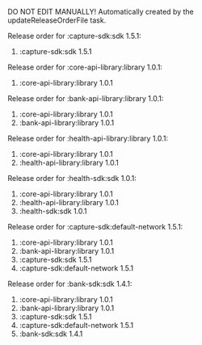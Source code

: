 DO NOT EDIT MANUALLY!
Automatically created by the updateReleaseOrderFile task.

Release order for :capture-sdk:sdk 1.5.1:
 1. :capture-sdk:sdk 1.5.1

Release order for :core-api-library:library 1.0.1:
 1. :core-api-library:library 1.0.1

Release order for :bank-api-library:library 1.0.1:
 1. :core-api-library:library 1.0.1
 2. :bank-api-library:library 1.0.1

Release order for :health-api-library:library 1.0.1:
 1. :core-api-library:library 1.0.1
 2. :health-api-library:library 1.0.1

Release order for :health-sdk:sdk 1.0.1:
 1. :core-api-library:library 1.0.1
 2. :health-api-library:library 1.0.1
 3. :health-sdk:sdk 1.0.1

Release order for :capture-sdk:default-network 1.5.1:
 1. :core-api-library:library 1.0.1
 2. :bank-api-library:library 1.0.1
 3. :capture-sdk:sdk 1.5.1
 4. :capture-sdk:default-network 1.5.1

Release order for :bank-sdk:sdk 1.4.1:
 1. :core-api-library:library 1.0.1
 2. :bank-api-library:library 1.0.1
 3. :capture-sdk:sdk 1.5.1
 4. :capture-sdk:default-network 1.5.1
 5. :bank-sdk:sdk 1.4.1

